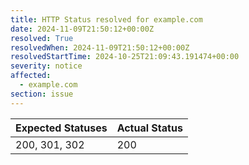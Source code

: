 ```yaml
---
title: HTTP Status resolved for example.com
date: 2024-11-09T21:50:12+00:00Z
resolved: True
resolvedWhen: 2024-11-09T21:50:12+00:00Z
resolvedStartTime: 2024-10-25T21:09:43.191474+00:00
severity: notice
affected:
  - example.com
section: issue
---
```


| Expected Statuses | Actual Status  |
|-------------------|----------------|
| 200, 301, 302 | 200 |
